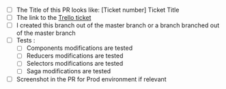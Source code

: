 - [ ] The Title of this PR looks like: [Ticket number] Ticket Title
- [ ] The link to the [Trello ticket]()
- [ ] I created this branch out of the master branch or a branch branched out of the master branch
- [ ] Tests :
  - [ ] Components modifications are tested
  - [ ] Reducers modifications are tested
  - [ ] Selectors modifications are tested
  - [ ] Saga modifications are tested
- [ ] Screenshot in the PR for Prod environment if relevant

